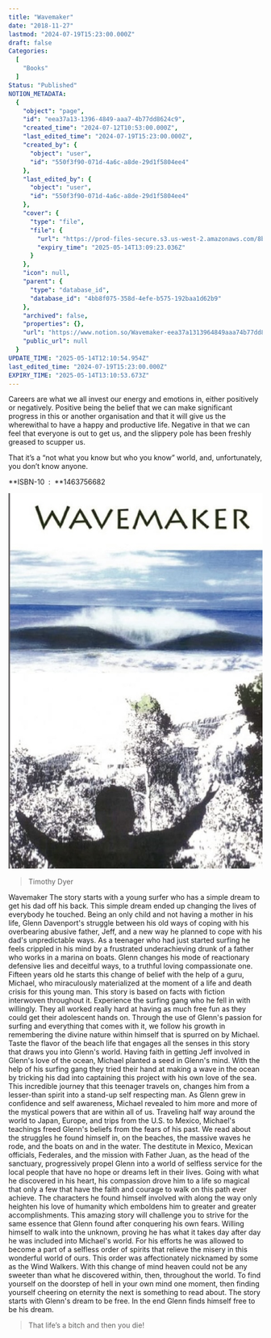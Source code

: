 ```yaml
---
title: "Wavemaker"
date: "2018-11-27"
lastmod: "2024-07-19T15:23:00.000Z"
draft: false
Categories:
  [
    "Books"
  ]
Status: "Published"
NOTION_METADATA:
  {
    "object": "page",
    "id": "eea37a13-1396-4849-aaa7-4b77dd8624c9",
    "created_time": "2024-07-12T10:53:00.000Z",
    "last_edited_time": "2024-07-19T15:23:00.000Z",
    "created_by": {
      "object": "user",
      "id": "550f3f90-071d-4a6c-a8de-29d1f5804ee4"
    },
    "last_edited_by": {
      "object": "user",
      "id": "550f3f90-071d-4a6c-a8de-29d1f5804ee4"
    },
    "cover": {
      "type": "file",
      "file": {
        "url": "https://prod-files-secure.s3.us-west-2.amazonaws.com/8bc3c4f0-c291-4309-a955-a5876c66b3de/b8906385-e4bb-4e14-a1b2-ba83a4274504/wave-Maker.jpg?X-Amz-Algorithm=AWS4-HMAC-SHA256&X-Amz-Content-Sha256=UNSIGNED-PAYLOAD&X-Amz-Credential=ASIAZI2LB466QZT7DB5G%2F20250514%2Fus-west-2%2Fs3%2Faws4_request&X-Amz-Date=20250514T120923Z&X-Amz-Expires=3600&X-Amz-Security-Token=IQoJb3JpZ2luX2VjEFwaCXVzLXdlc3QtMiJHMEUCIQD0fuWIrCqgak16VjFqzUDaGGPmEd6%2Bi4ug3is%2ByhZipQIgCD38fsERZMn38iecjD26PGlgJnAUmuCUgw8APF%2Fn5asq%2FwMIFRAAGgw2Mzc0MjMxODM4MDUiDFTPkIC1JSu6Rasj6ircAwEx2UfxFUzMeBTIjBHwVXoMG158vEghuXUHJdzBcdR2NCMoeAM3pn9HUKhnZEdFBi936aCFpZKkjTQlv%2BZett9gDoYawifQvGxoix6pkUiE0A5JsFzQABZRz%2FZnj4d86dpcU9p2UaiY%2B0Y3ppZsd2U0mQWTDwGlhMgIZxbpF78D9TlP86pRpYj6sROeVGfmBuIGGZX1aH2MyYnQVo%2BgeSZ6vGdDcydmNATAc%2Fsl7gqxmosUCMfEv7mGopdsyiyLHDVqBxYqrXG%2BtPVJizkob5uWnI3BavB5DPXd6WHOF3z3%2FRdi8H%2BDcoUpyqhB2U%2Fe34xub7kPCdvU8r6eZ1fnb2r2B94A56IYT%2FIMV0n%2B17jnObkksNRK5pk88Hv4YMYS1dhnPltnBBeXRZLPKsrHwf%2BGHSINqbIzQ7gYYYlLBa3s2ILaE0zgzqNzQTGRD%2BYMWPqBoK%2FptrAWWWmldIGgJT0kFVW40LNEx9GShvg8zwiX4r4wg9sdnbK7SMEcdV0GgaeA%2Fgd4%2B75oIMxSjXfIHsnDy56pVc0gmdIbYHQZ%2FYCA52IvydehKAZ6fVujGLeU6hxrz5vIithgAXxU%2Fy4O13%2F7lHqTjbrKcaziG7MpCxFHMfAceUEVA5eip94PMImGksEGOqUBA2GBoYj9u39%2FFYYpNpSzN92Q6eWWbanFnVSperWQe7xuE8GyXpPhKgJgvPxZn8sOw4jaPjIRKZf0mXMN3viNflA3myYzpdHdOIGn3g%2FlvXsMhjQ1zbyzyy0AjU42aBAj2dDDLoaHywWvQ5ov1SI4S3bUZiIi%2BJJ0AqHxz8mkysrShyhZHEh4H4MgEzDwOfxi1o0PPFx5Mmqzx6kmzCRMyghu99t0&X-Amz-Signature=90159f27d87719f93ce231d0e710031a6004d423ab622b23ed8062b52da99004&X-Amz-SignedHeaders=host&x-id=GetObject",
        "expiry_time": "2025-05-14T13:09:23.036Z"
      }
    },
    "icon": null,
    "parent": {
      "type": "database_id",
      "database_id": "4bb8f075-358d-4efe-b575-192baa1d62b9"
    },
    "archived": false,
    "properties": {},
    "url": "https://www.notion.so/Wavemaker-eea37a1313964849aaa74b77dd8624c9",
    "public_url": null
  }
UPDATE_TIME: "2025-05-14T12:10:54.954Z"
last_edited_time: "2024-07-19T15:23:00.000Z"
EXPIRY_TIME: "2025-05-14T13:10:53.673Z"
---
```


Careers are what we all invest our energy and emotions in, either positively or negatively. Positive being the belief that we can make significant progress in this or another organisation and that it will give us the wherewithal to have a happy and productive life. Negative in that we can feel that everyone is out to get us, and the slippery pole has been freshly greased to scupper us. 

That it’s a “not what you know but who you know” world, and, unfortunately, you don’t know anyone. 

**ISBN-10 ‏ : ‎ **1463756682

![Image](img-eea37a13-wave-Maker.jpg)

> Timothy Dyer

Wavemaker The story starts with a young surfer who has a simple dream to get his dad off his back. This simple dream ended up changing the lives of everybody he touched. Being an only child and not having a mother in his life, Glenn Davenport's struggle between his old ways of coping with his overbearing abusive father, Jeff, and a new way he planned to cope with his dad's unpredictable ways. As a teenager who had just started surfing he feels crippled in his mind by a frustrated underachieving drunk of a father who works in a marina on boats. Glenn changes his mode of reactionary defensive lies and deceitful ways, to a truthful loving compassionate one. Fifteen years old he starts this change of belief with the help of a guru, Michael, who miraculously materialized at the moment of a life and death crisis for this young man. This story is based on facts with fiction interwoven throughout it. Experience the surfing gang who he fell in with willingly. They all worked really hard at having as much free fun as they could get their adolescent hands on. Through the use of Glenn's passion for surfing and everything that comes with it, we follow his growth in remembering the divine nature within himself that is spurred on by Michael. Taste the flavor of the beach life that engages all the senses in this story that draws you into Glenn's world. Having faith in getting Jeff involved in Glenn's love of the ocean, Michael planted a seed in Glenn's mind. With the help of his surfing gang they tried their hand at making a wave in the ocean by tricking his dad into captaining this project with his own love of the sea. This incredible journey that this teenager travels on, changes him from a lesser-than spirit into a stand-up self respecting man. As Glenn grew in confidence and self awareness, Michael revealed to him more and more of the mystical powers that are within all of us. Traveling half way around the world to Japan, Europe, and trips from the U.S. to Mexico, Michael's teachings freed Glenn's beliefs from the fears of his past. We read about the struggles he found himself in, on the beaches, the massive waves he rode, and the boats on and in the water. The destitute in Mexico, Mexican officials, Federales, and the mission with Father Juan, as the head of the sanctuary, progressively propel Glenn into a world of selfless service for the local people that have no hope or dreams left in their lives. Going with what he discovered in his heart, his compassion drove him to a life so magical that only a few that have the faith and courage to walk on this path ever achieve. The characters he found himself involved with along the way only heighten his love of humanity which emboldens him to greater and greater accomplishments. This amazing story will challenge you to strive for the same essence that Glenn found after conquering his own fears. Willing himself to walk into the unknown, proving he has what it takes day after day he was included into Michael's world. For his efforts he was allowed to become a part of a selfless order of spirits that relieve the misery in this wonderful world of ours. This order was affectionately nicknamed by some as the Wind Walkers. With this change of mind heaven could not be any sweeter than what he discovered within, then, throughout the world. To find yourself on the doorstep of hell in your own mind one moment, then finding yourself cheering on eternity the next is something to read about. The story starts with Glenn's dream to be free. In the end Glenn finds himself free to be his dream.

> That life’s a bitch and then you die!

